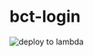 # bct-login

![deploy to lambda](https://github.com/LosGlennos/bct-login/workflows/deploy%20to%20lambda/badge.svg)
